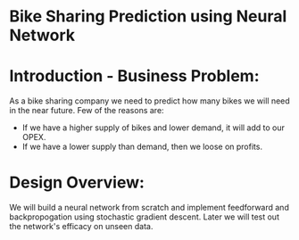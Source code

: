 # Bike Sharing Prediction using Neural Network

# Introduction - Business Problem:
As a bike sharing company we need to predict how many bikes we will need in the near future. Few of the reasons are:
  - If we have a higher supply of bikes and lower demand, it will add to our OPEX.
  - If we have a lower supply than demand, then we loose on profits.

# Design Overview:
We will build a neural network from scratch and implement feedforward and backpropogation using stochastic gradient descent. 
Later we will test out the network's efficacy on unseen data.


